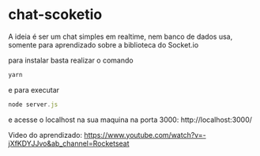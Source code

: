 # chat-scoketio
A ideia é ser um chat simples em realtime, nem banco de dados usa, somente para aprendizado sobre a biblioteca do Socket.io

para instalar basta realizar o comando 
```javascript
yarn
```

e para executar 
```javascript
node server.js 
```

e acesse o localhost na sua maquina na porta 3000: http://localhost:3000/

Video do aprendizado: https://www.youtube.com/watch?v=-jXfKDYJJvo&ab_channel=Rocketseat
